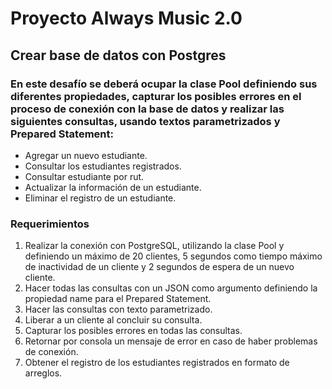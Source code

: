 # Proyecto Always Music 2.0

## Crear base de datos con Postgres


### En este desafío se deberá ocupar la clase Pool definiendo sus diferentes propiedades, capturar los posibles errores en el proceso de conexión con la base de datos y realizar las siguientes consultas, usando textos parametrizados y Prepared Statement:


- Agregar un nuevo estudiante.    
- Consultar los estudiantes registrados.    
- Consultar estudiante por rut.    
- Actualizar la información de un estudiante.    
- Eliminar el registro de un estudiante.    


### Requerimientos

1. Realizar la conexión con PostgreSQL, utilizando la clase Pool y definiendo un máximo de 20 clientes, 5 segundos como tiempo máximo de inactividad de un cliente y 2 segundos de espera de un nuevo cliente.    
2. Hacer todas las consultas con un JSON como argumento definiendo la propiedad name para el Prepared Statement.    
3. Hacer las consultas con texto parametrizado.    
4. Liberar a un cliente al concluir su consulta.    
5. Capturar los posibles errores en todas las consultas.    
6. Retornar por consola un mensaje de error en caso de haber problemas de conexión.    
7. Obtener el registro de los estudiantes registrados en formato de arreglos.    

